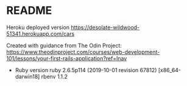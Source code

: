 # README

Heroku deployed version
https://desolate-wildwood-51341.herokuapp.com/cars

Created with guidance from The Odin Project: 
https://www.theodinproject.com/courses/web-development-101/lessons/your-first-rails-application?ref=lnav

* Ruby version
ruby 2.6.5p114 (2019-10-01 revision 67812) [x86_64-darwin18]
rbenv 1.1.2
